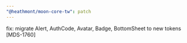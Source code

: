 ```yaml
---
"@heathmont/moon-core-tw": patch
---
```


fix: migrate Alert, AuthCode, Avatar, Badge, BottomSheet to new tokens [MDS-1760]
